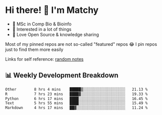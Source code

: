 # Hi there! 👋 I'm Matchy

- 🧬 MSc in Comp Bio & Bioinfo
- 🎈 Interested in a lot of things
- 💜 Love Open Source & knowledge sharing

Most of my pinned repos are not so-called "featured" repos 😂 I pin repos just to find them more easily

Links for self reference: [random notes](https://matchy233.github.io/random-notes)

## 📊 Weekly Development Breakdown

<!--START_SECTION:waka-->

```txt
Other        8 hrs 4 mins    █████▒░░░░░░░░░░░░░░░░░░░   21.13 %
R            7 hrs 23 mins   ████▓░░░░░░░░░░░░░░░░░░░░   19.33 %
Python       6 hrs 17 mins   ████░░░░░░░░░░░░░░░░░░░░░   16.45 %
Text         5 hrs 55 mins   ████░░░░░░░░░░░░░░░░░░░░░   15.49 %
Markdown     4 hrs 17 mins   ██▓░░░░░░░░░░░░░░░░░░░░░░   11.24 %
```

<!--END_SECTION:waka-->
